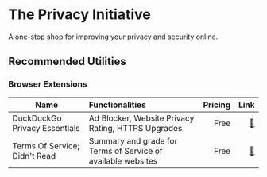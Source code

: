 # The Privacy Initiative

A one-stop shop for improving your privacy and security online. 

## Recommended Utilities

### Browser Extensions


| Name                               |  Functionalities                                    | Pricing           | Link |
| -----------------------------------|:--------------------------------------------------- | -----------------:|-----:|
| DuckDuckGo Privacy Essentials      | Ad Blocker, Website Privacy Rating, HTTPS Upgrades  | Free          | [🔗](https://chrome.google.com/webstore/detail/duckduckgo-privacy-essent/bkdgflcldnnnapblkhphbgpggdiikppg/)   |
| Terms Of Service; Didn't Read      | Summary and grade for Terms of Service of available websites  | Free          | [🔗](https://tosdr.org/downloads.html)   |
